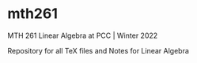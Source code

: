 # mth261
MTH 261 Linear Algebra at PCC | Winter 2022

Repository for all TeX files and Notes for Linear Algebra
